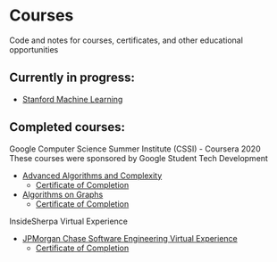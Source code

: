 # Courses

Code and notes for courses, certificates, and other educational opportunities

## Currently in progress:
* [Stanford Machine Learning](https://www.coursera.org/learn/machine-learning)

## Completed courses:

Google Computer Science Summer Institute (CSSI) - Coursera 2020\
These courses were sponsored by Google Student Tech Development

* [Advanced Algorithms and Complexity](https://www.coursera.org/learn/advanced-algorithms-and-complexity)
    * [Certificate of Completion](https://www.coursera.org/account/accomplishments/verify/L6J6P8VRY9NH)
* [Algorithms on Graphs](https://www.coursera.org/learn/algorithms-on-graphs)
    * [Certificate of Completion](https://www.coursera.org/account/accomplishments/verify/JWNQE6DLC27W)
 
InsideSherpa Virtual Experience

* [JPMorgan Chase Software Engineering Virtual Experience](https://www.insidesherpa.com/virtual-internships/prototype/R5iK7HMxJGBgaSbvk/Software%20Engineering%20Virtual%20Experience)
    * [Certificate of Completion](https://insidesherpa.s3.amazonaws.com/completion-certificates/JP%20Morgan/R5iK7HMxJGBgaSbvk_JPMorgan%20Chase_Fn7RoBygGR4h9Wdtk_completion_certificate.pdf)
